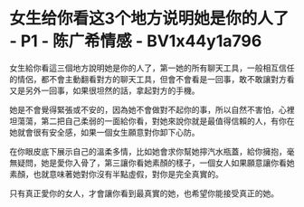 # 女生给你看这3个地方说明她是你的人了 - P1 - 陈广希情感 - BV1x44y1a796

女生給你看這三個地方說明她是你的人了，第一她的所有聊天工具，一般相互信任的情侶，都不會主動翻看對方的聊天工具，但會不會看是一回事，敢不敢讓對方看又是另外一回事，如果很坦然的話，拿起對方的手機。

她是不會覺得緊張或不安的，因為她不會做對不起你的事，所以自然不害怕，心裡坦蕩蕩，第二把自己柔弱的一面給你看，對她來說你就是最值得信賴的人，有你在她就會很有安全感，如果一個女生願意對你卸下心防。

在你眼皮底下展示自己的溫柔多情，比如她會求你幫她擰汽水瓶蓋，給你擁抱，毫無疑問，她是愛你入骨了，第三讓你看她素顏的樣子，一個女人如果願意讓你看她素顏，也就意味著她對你沒有半點虛假，對你是完全真實的。

只有真正愛你的女人，才會讓你看到最真實的她，也希望你能接受真正的她。